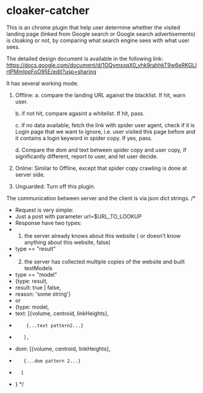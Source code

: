 # cloaker-catcher
This is an chrome plugin that help user determine whether the visited landing page
(linked from Google search or Google search advertisements) is cloaking or not,
by comparing what search engine sees with what user sees.

The detailed design document is available in the following link:
https://docs.google.com/document/d/1OQymxxqX0_yhk9rahhkT9w6eRKGLIrtPMmIppFoO95E/edit?usp=sharing

It has several working mode.

1. Offline:
	a. compare the landing URL against the blacklist. If hit, warn user.
	
	b. if not hit, compare agasint a whitelist. If hit, pass.
	
	c. if no data available, fetch the link with spider user agent, check if it is Login page that we want to ignore,
	i.e. user visited this page before and it contains a login keyword in spider copy. If yes, pass.
	
	d. Compare the dom and text between spider copy and user copy, if significantly different,
	report to user, and let user decide.

2. Online:
	Similar to Offline, except that spider copy crawling is done at server side.

3. Unguarded:
	Turn off this plugin.

The communication between server and the client is via json dict strings.
/*
 * Request is very simple:
 * Just a post with parameter url=$URL_TO_LOOKUP
 * Response have two types:
 * 1. the server already knows about this website ( or doesn't know anything about this website, false)
 * type == "result"
 * 2. the server has collected multiple copies of the website and built textModels
 * type == "model"
 * {type: result,
 *  result: true | false,
 *  reason: 'some string'}
 *  or
 * {type: model,
 *  text: [{volume, centroid, linkHeights},
 *         {...text pattern2...}
 *        ],
 *  dom: [{volume, centroid, linkHeights},
 *        {...dom pattern 2...}
 *       ]
 * }
 */